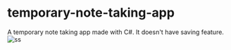 # temporary-note-taking-app
A temporary note taking app made with C#. It doesn't have saving feature.
![ss](https://user-images.githubusercontent.com/72667213/175771165-447bbbaa-8d7b-44a0-a190-5f408b7ae6b9.png)
